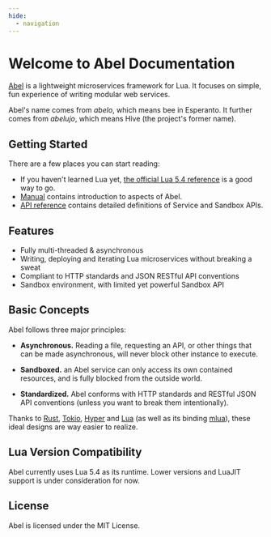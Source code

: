 ```yaml
---
hide:
  - navigation
---
```


# Welcome to Abel Documentation

[Abel](https://github.com/hack3ric/abel) is a lightweight microservices framework for Lua. It focuses on simple, fun experience of writing modular web services.

Abel's name comes from *abelo*, which means bee in Esperanto. It further comes from *abelujo*, which means Hive (the project's former name).

## Getting Started

There are a few places you can start reading:

- If you haven't learned Lua yet, [the official Lua 5.4 reference](https://www.lua.org/manual/5.4/) is a good way to go.
- [Manual](getting-started/installation.md) contains introduction to aspects of Abel.
- [API reference](api/sandbox/builtins.md) contains detailed definitions of Service and Sandbox APIs.

## Features

- Fully multi-threaded & asynchronous
- Writing, deploying and iterating Lua microservices without breaking a sweat
- Compliant to HTTP standards and JSON RESTful API conventions
- Sandbox environment, with limited yet powerful Sandbox API

## Basic Concepts

Abel follows three major principles:

- **Asynchronous.** Reading a file, requesting an API, or other things that can be made asynchronous, will never block other instance to execute.

- **Sandboxed.** an Abel service can only access its own contained resources, and is fully blocked from the outside world.

- **Standardized.** Abel conforms with HTTP standards and RESTful JSON API conventions (unless you want to break them intentionally).

Thanks to [Rust](https://rust-lang.org), [Tokio](https://tokio.rs), [Hyper](https://hyper.rs) and [Lua](https://lua.org) (as well as its binding [mlua](https://github.com/khvzak/mlua)), these ideal designs are way easier to realize.

## Lua Version Compatibility

Abel currently uses Lua 5.4 as its runtime. Lower versions and LuaJIT support is under consideration for now.

## License

Abel is licensed under the MIT License.

